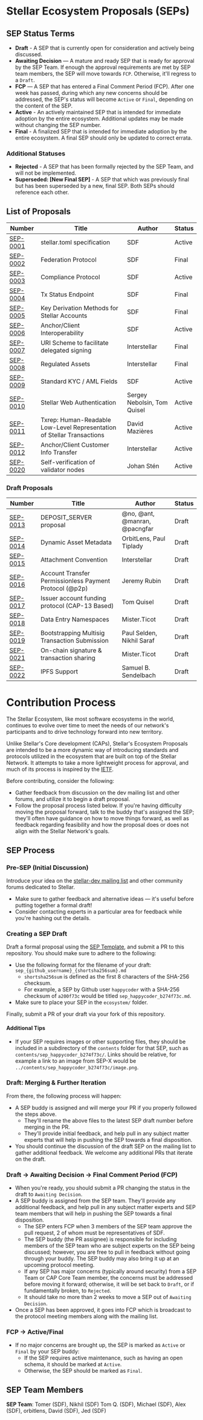 # Stellar Ecosystem Proposals (SEPs)

## SEP Status Terms
* **Draft** - A SEP that is currently open for consideration and actively being discussed.
* **Awaiting Decision** — A mature and ready SEP that is ready for approval by the SEP
  Team. If enough the approval requirements are met by SEP team members, the SEP will move towards 
  `FCP`. Otherwise, it'll regress to a `Draft`.
* **FCP** — A SEP that has entered a Final Comment Period (FCP). After one week has passed, during
  which any new concerns should be addressed, the SEP's status will become `Active` or `Final`,
  depending on the content of the SEP.
* **Active** - An actively maintained SEP that is intended for immediate adoption by the entire
  ecosystem. Additional updates may be made without changing the SEP number.
* **Final** - A finalized SEP that is intended for immediate adoption by the entire
  ecosystem. A final SEP should only be updated to correct errata.

### Additional Statuses
* **Rejected** - A SEP that has been formally rejected by the SEP Team, and will not be
  implemented.
* **Superseded: [New Final SEP]** - A SEP that which was previously final but has been superseded
  by a new, final SEP. Both SEPs should reference each other.

## List of Proposals

| Number | Title | Author | Status |
| --- | --- | --- | --- |
| [SEP-0001](sep-0001.md) | stellar.toml specification | SDF | Active |
| [SEP-0002](sep-0002.md) | Federation Protocol | SDF | Final |
| [SEP-0003](sep-0003.md) | Compliance Protocol | SDF | Active |
| [SEP-0004](sep-0004.md) | Tx Status Endpoint | SDF | Final |
| [SEP-0005](sep-0005.md) | Key Derivation Methods for Stellar Accounts | SDF | Final |
| [SEP-0006](sep-0006.md) | Anchor/Client Interoperability | SDF | Active |
| [SEP-0007](sep-0007.md) | URI Scheme to facilitate delegated signing | Interstellar | Final |
| [SEP-0008](sep-0008.md) | Regulated Assets | Interstellar | Final |
| [SEP-0009](sep-0009.md) | Standard KYC / AML Fields | SDF | Active |
| [SEP-0010](sep-0010.md) | Stellar Web Authentication | Sergey Nebolsin, Tom Quisel | Active |
| [SEP-0011](sep-0011.md) | Txrep: Human-Readable Low-Level Representation of Stellar Transactions | David Mazières | Active |
| [SEP-0012](sep-0012.md) | Anchor/Client Customer Info Transfer | Interstellar | Active |
| [SEP-0020](sep-0020.md) | Self-verification of validator nodes | Johan Stén | Active |

### Draft Proposals

| Number | Title | Author | Status |
| --- | --- | --- | --- |
| [SEP-0013](sep-0013.md) | DEPOSIT_SERVER proposal | @no, @ant, @manran, @pacngfar | Draft |
| [SEP-0014](sep-0014.md) | Dynamic Asset Metadata | OrbitLens, Paul Tiplady | Draft |
| [SEP-0015](sep-0015.md) | Attachment Convention | Interstellar | Draft |
| [SEP-0016](sep-0016.md) | Account Transfer Permissionless Payment Protocol (@p2p) | Jeremy Rubin | Draft |
| [SEP-0017](sep-0017.md) | Issuer account funding protocol (CAP-13 Based) | Tom Quisel | Draft |
| [SEP-0018](sep-0018.md) | Data Entry Namespaces | Mister.Ticot | Draft |
| [SEP-0019](sep-0019.md) | Bootstrapping Multisig Transaction Submission | Paul Selden, Nikhil Saraf | Draft |
| [SEP-0021](sep-0021.md) | On-chain signature & transaction sharing | Mister.Ticot | Draft |
| [SEP-0022](sep-0022.md) | IPFS Support | Samuel B. Sendelbach | Draft |

# Contribution Process

The Stellar Ecosystem, like most software ecosystems in the world, continues to evolve over time to
meet the needs of our network's participants and to drive technology forward into new territory.

Unlike Stellar's Core development (CAPs), Stellar's Ecosystem Proposals are intended to be a more
dynamic way of introducing standards and protocols utilized in the ecosystem that are built on top
of the Stellar Network. It attempts to take a more lightweight process for approval, and much of
its process is inspired by the [IETF][ietf].

Before contributing, consider the following:

- Gather feedback from discussion on the dev mailing list and other forums, and utilize it to begin
  a draft proposal.
- Follow the proposal process listed below. If you're having difficulty moving the proposal
  forward, talk to the buddy that's assigned the SEP; they'll often have guidance on how to move
  things forward, as well as feedback regarding feasibility and how the proposal does or does not
  align with the Stellar Network's goals.

## SEP Process
### Pre-SEP (Initial Discussion)
Introduce your idea on the [stellar-dev mailing list](https://groups.google.com/forum/?utm_medium=email&utm_source=footer#!forum/stellar-dev)
and other community forums dedicated to Stellar.

- Make sure to gather feedback and alternative ideas — it's useful before putting together a
  formal draft!
- Consider contacting experts in a particular area for feedback while you're hashing out the
  details.

### Creating a SEP Draft
Draft a formal proposal using the [SEP Template](../sep-template.md), and submit a PR to this
repository. You should make sure to adhere to the following:

* Use the following format for the filename of your draft:
  `sep_{github_username}_{shortsha256sum}.md`
  * `shortsha256sum` is defined as the first 8 characters of the SHA-256 checksum.
  * For example, a SEP by Github user `happycoder` with a SHA-256 checksum of `a200f73c`
    would be titled `sep_happycoder_b274f73c.md`.
* Make sure to place your SEP in the `ecosystem/` folder.

Finally, submit a PR of your draft via your fork of this repository.

#### Additional Tips
* If your SEP requires images or other supporting files, they should be included in a subdirectory
  of the `contents` folder for that SEP, such as
  `contents/sep_happycoder_b274f73c/`. Links should be relative, for example a link to an image
  from SEP-X would be `../contents/sep_happycoder_b274f73c/image.png`.

### Draft: Merging & Further Iteration
From there, the following process will happen:
* A SEP buddy is assigned and will merge your PR if you properly followed the steps above.
  * They'll rename the above files to the latest SEP draft number before merging in the PR.
  * They'll provide initial feedback, and help pull in any subject matter experts that will help in
    pushing the SEP towards a final disposition.
* You should continue the discussion of the draft SEP on the mailing list to gather additional
  feedback. We welcome any additional PRs that iterate on the draft.

### Draft -> Awaiting Decision -> Final Comment Period (FCP)
* When you're ready, you should submit a PR changing the status in the draft to `Awaiting Decision`.
* A SEP buddy is assigned from the SEP team. They'll provide any additional feedback, and help pull
  in any subject matter experts and SEP team members that will help in pushing the SEP towards a
  final disposition.
  * The SEP enters FCP when 3 members of the SEP team approve the pull request,
    2 of whom must be representatives of SDF.
  * The SEP buddy (the PR assignee) is responsible for including members of the SEP team who are
    subject experts on the SEP being discussed; however, you are free to pull in feedback without
    going through your buddy. The SEP buddy may also bring it up at an upcoming protocol meeting.
  * If any SEP has major concerns (typically around security) from a SEP Team or CAP Core Team
    member, the concerns must be addressed before moving it forward; otherwise, it will be set back
    to `Draft`, or if fundamentally broken, to `Rejected`.
  * It should take no more than 2 weeks to move a SEP out of `Awaiting Decision`.
* Once a SEP has been approved, it goes into FCP which is broadcast to the protocol meeting members
  along with the mailing list.

### FCP -> Active/Final
* If no major concerns are brought up, the SEP is marked as `Active` or `Final` by your SEP buddy:
  * If the SEP requires active maintenance, such as having an open schema, it should be marked at
    `Active`.
  * Otherwise, the SEP should be marked as `Final`.

## SEP Team Members

**SEP Team**: Tomer (SDF), Nikhil (SDF) Tom Q. (SDF), Michael (SDF), Alex (SDF), orbitlens, David (SDF), Jed
(SDF)

[ietf]: https://ietf.org/
